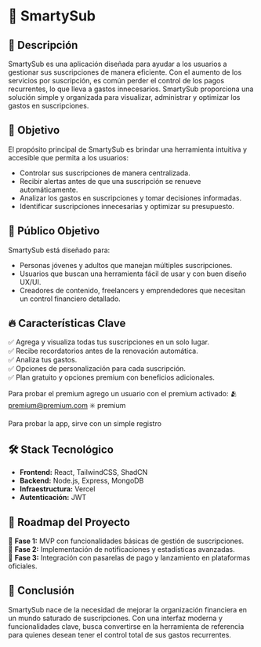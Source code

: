 # 📌 SmartySub

## 📝 Descripción
SmartySub es una aplicación diseñada para ayudar a los usuarios a gestionar sus suscripciones de manera eficiente. Con el aumento de los servicios por suscripción, es común perder el control de los pagos recurrentes, lo que lleva a gastos innecesarios. SmartySub proporciona una solución simple y organizada para visualizar, administrar y optimizar los gastos en suscripciones.

## 🎯 Objetivo
El propósito principal de SmartySub es brindar una herramienta intuitiva y accesible que permita a los usuarios:
- Controlar sus suscripciones de manera centralizada.
- Recibir alertas antes de que una suscripción se renueve automáticamente.
- Analizar los gastos en suscripciones y tomar decisiones informadas.
- Identificar suscripciones innecesarias y optimizar su presupuesto.

## 👥 Público Objetivo
SmartySub está diseñado para:
- Personas jóvenes y adultos que manejan múltiples suscripciones.
- Usuarios que buscan una herramienta fácil de usar y con buen diseño UX/UI.
- Creadores de contenido, freelancers y emprendedores que necesitan un control financiero detallado.

## 🔥 Características Clave
✅ Agrega y visualiza todas tus suscripciones en un solo lugar.  
✅ Recibe recordatorios antes de la renovación automática.  
✅ Analiza tus gastos.  
✅ Opciones de personalización para cada suscripción.  
✅ Plan gratuito y opciones premium con beneficios adicionales.  

Para probar el premium agrego un usuario con el premium activado:
    🫂  premium@premium.com
    ✳️     premium

Para probar la app, sirve con un simple registro

## 🛠️ Stack Tecnológico
- **Frontend:** React, TailwindCSS, ShadCN
- **Backend:** Node.js, Express, MongoDB
- **Infraestructura:** Vercel
- **Autenticación:** JWT

## 🚀 Roadmap del Proyecto
📌 **Fase 1:** MVP con funcionalidades básicas de gestión de suscripciones.  
📌 **Fase 2:** Implementación de notificaciones y estadísticas avanzadas.  
📌 **Fase 3:** Integración con pasarelas de pago y lanzamiento en plataformas oficiales.

## 🏁 Conclusión
SmartySub nace de la necesidad de mejorar la organización financiera en un mundo saturado de suscripciones. Con una interfaz moderna y funcionalidades clave, busca convertirse en la herramienta de referencia para quienes desean tener el control total de sus gastos recurrentes.
